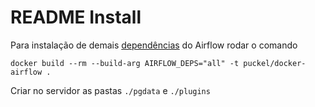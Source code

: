 # README Install

Para instalação de demais [dependências](https://airflow.apache.org/installation.html#extra-package) do Airflow rodar o comando 

```docker build --rm --build-arg AIRFLOW_DEPS="all" -t puckel/docker-airflow .```

Criar no servidor as pastas ```./pgdata``` e ```./plugins```
